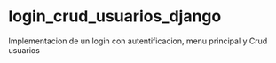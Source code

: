 # login_crud_usuarios_django
Implementacion de un login con autentificacion, menu principal y Crud usuarios

